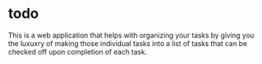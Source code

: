 # todo
This is a web application that helps with organizing
your tasks by giving you the luxuxry of making those 
individual tasks into a list of tasks that can be 
checked off upon completion of each task.

